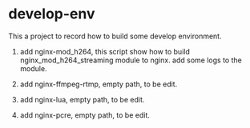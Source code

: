 # develop-env

This a project to record how to build some develop environment.

1. add nginx-mod_h264, this script show how to build nginx_mod_h264_streaming module to nginx. add some logs to the module.

2. add nginx-ffmpeg-rtmp,  empty path, to be edit.

3. add nginx-lua, empty path, to be edit.

4. add nginx-pcre, empty path, to be edit.




